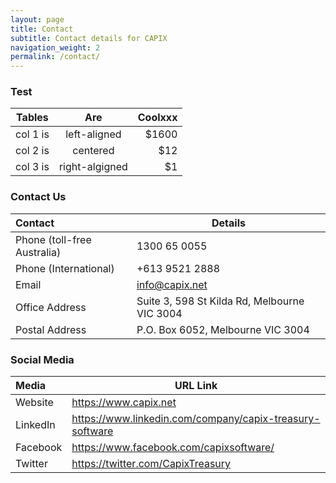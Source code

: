 ```yaml
---
layout: page
title: Contact
subtitle: Contact details for CAPIX
navigation_weight: 2
permalink: /contact/
---
```


### Test

| Tables   |      Are      |  Coolxxx |
|----------|:-------------:|------:|
| col 1 is |  left-aligned | $1600 |
| col 2 is |    centered   |   $12 |
| col 3 is | right-algigned |    $1 |



### Contact Us

| Contact | Details |
|:----------|------------- |
| Phone (toll-free Australia) | 1300 65 0055 |
| Phone (International) | +613 9521 2888 |
| Email | info@capix.net |
| Office Address | Suite 3, 598 St Kilda Rd, Melbourne VIC 3004 |
| Postal Address | P.O. Box 6052, Melbourne VIC 3004 |


### Social Media

| Media | URL Link |
|:---------------|------------------------------------|
| Website	| <a href="https://www.capix.net" target="_blank">https://www.capix.net</a> |
| LinkedIn	| <a href="https://www.linkedin.com/company/capix-treasury-software" target="_blank">https://www.linkedin.com/company/capix-treasury-software</a> |
| Facebook	| <a href="https://www.facebook.com/capixsoftware/" target="_blank">https://www.facebook.com/capixsoftware/</a> |
| Twitter	| <a href="https://twitter.com/CapixTreasury" target="_blank">https://twitter.com/CapixTreasury</a> |
